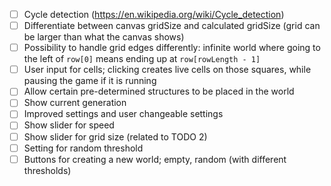 - [ ] Cycle detection (https://en.wikipedia.org/wiki/Cycle_detection)
- [ ] Differentiate between canvas gridSize and calculated gridSize (grid can be larger than what the canvas shows)
- [ ] Possibility to handle grid edges differently: infinite world where going to the left of `row[0]` means ending up at `row[rowLength - 1]`
- [ ] User input for cells; clicking creates live cells on those squares, while pausing the game if it is running
- [ ] Allow certain pre-determined structures to be placed in the world
- [ ] Show current generation
- [ ] Improved settings and user changeable settings
- [ ] Show slider for speed
- [ ] Show slider for grid size (related to TODO 2)
- [ ] Setting for random threshold
- [ ] Buttons for creating a new world; empty, random (with different thresholds)